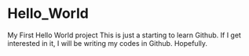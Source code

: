 # Hello_World
My First Hello World project
This is just a starting to learn Github. 
If I get interested in it, I will be writing my codes in Github. 
Hopefully.
